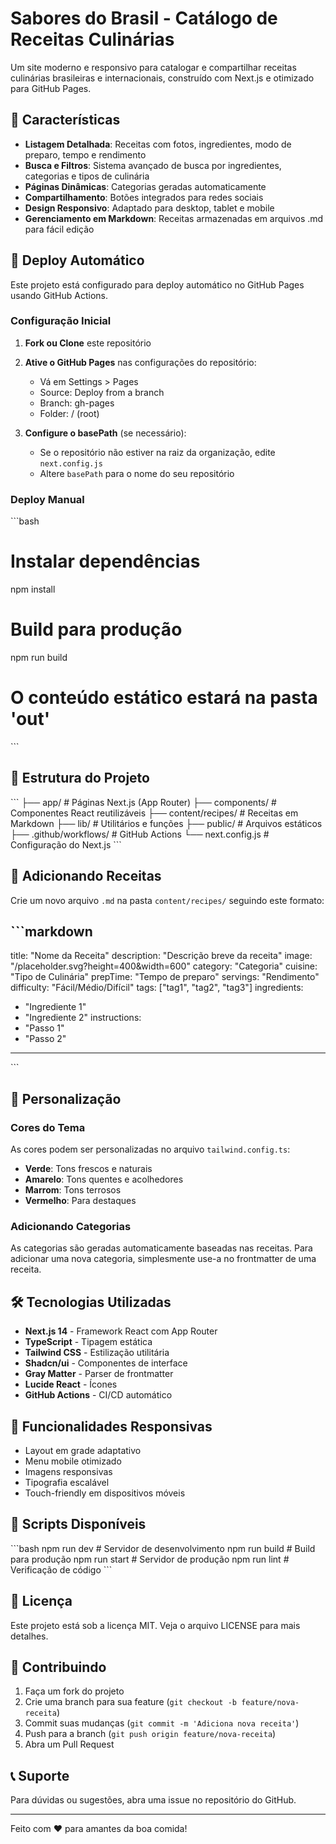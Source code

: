 # Sabores do Brasil - Catálogo de Receitas Culinárias

Um site moderno e responsivo para catalogar e compartilhar receitas culinárias brasileiras e internacionais, construído com Next.js e otimizado para GitHub Pages.

## 🍳 Características

- **Listagem Detalhada**: Receitas com fotos, ingredientes, modo de preparo, tempo e rendimento
- **Busca e Filtros**: Sistema avançado de busca por ingredientes, categorias e tipos de culinária
- **Páginas Dinâmicas**: Categorias geradas automaticamente
- **Compartilhamento**: Botões integrados para redes sociais
- **Design Responsivo**: Adaptado para desktop, tablet e mobile
- **Gerenciamento em Markdown**: Receitas armazenadas em arquivos .md para fácil edição

## 🚀 Deploy Automático

Este projeto está configurado para deploy automático no GitHub Pages usando GitHub Actions.

### Configuração Inicial

1. **Fork ou Clone** este repositório
2. **Ative o GitHub Pages** nas configurações do repositório:
   - Vá em Settings > Pages
   - Source: Deploy from a branch
   - Branch: gh-pages
   - Folder: / (root)

3. **Configure o basePath** (se necessário):
   - Se o repositório não estiver na raiz da organização, edite `next.config.js`
   - Altere `basePath` para o nome do seu repositório

### Deploy Manual

\`\`\`bash
# Instalar dependências
npm install

# Build para produção
npm run build

# O conteúdo estático estará na pasta 'out'
\`\`\`

## 📁 Estrutura do Projeto

\`\`\`
├── app/                    # Páginas Next.js (App Router)
├── components/             # Componentes React reutilizáveis
├── content/recipes/        # Receitas em Markdown
├── lib/                    # Utilitários e funções
├── public/                 # Arquivos estáticos
├── .github/workflows/      # GitHub Actions
└── next.config.js         # Configuração do Next.js
\`\`\`

## 📝 Adicionando Receitas

Crie um novo arquivo `.md` na pasta `content/recipes/` seguindo este formato:

\`\`\`markdown
---
title: "Nome da Receita"
description: "Descrição breve da receita"
image: "/placeholder.svg?height=400&width=600"
category: "Categoria"
cuisine: "Tipo de Culinária"
prepTime: "Tempo de preparo"
servings: "Rendimento"
difficulty: "Fácil/Médio/Difícil"
tags: ["tag1", "tag2", "tag3"]
ingredients:
  - "Ingrediente 1"
  - "Ingrediente 2"
instructions:
  - "Passo 1"
  - "Passo 2"
---
\`\`\`

## 🎨 Personalização

### Cores do Tema

As cores podem ser personalizadas no arquivo `tailwind.config.ts`:

- **Verde**: Tons frescos e naturais
- **Amarelo**: Tons quentes e acolhedores  
- **Marrom**: Tons terrosos
- **Vermelho**: Para destaques

### Adicionando Categorias

As categorias são geradas automaticamente baseadas nas receitas. Para adicionar uma nova categoria, simplesmente use-a no frontmatter de uma receita.

## 🛠️ Tecnologias Utilizadas

- **Next.js 14** - Framework React com App Router
- **TypeScript** - Tipagem estática
- **Tailwind CSS** - Estilização utilitária
- **Shadcn/ui** - Componentes de interface
- **Gray Matter** - Parser de frontmatter
- **Lucide React** - Ícones
- **GitHub Actions** - CI/CD automático

## 📱 Funcionalidades Responsivas

- Layout em grade adaptativo
- Menu mobile otimizado
- Imagens responsivas
- Tipografia escalável
- Touch-friendly em dispositivos móveis

## 🔧 Scripts Disponíveis

\`\`\`bash
npm run dev          # Servidor de desenvolvimento
npm run build        # Build para produção
npm run start        # Servidor de produção
npm run lint         # Verificação de código
\`\`\`

## 📄 Licença

Este projeto está sob a licença MIT. Veja o arquivo LICENSE para mais detalhes.

## 🤝 Contribuindo

1. Faça um fork do projeto
2. Crie uma branch para sua feature (`git checkout -b feature/nova-receita`)
3. Commit suas mudanças (`git commit -m 'Adiciona nova receita'`)
4. Push para a branch (`git push origin feature/nova-receita`)
5. Abra um Pull Request

## 📞 Suporte

Para dúvidas ou sugestões, abra uma issue no repositório do GitHub.

---

Feito com ❤️ para amantes da boa comida!
